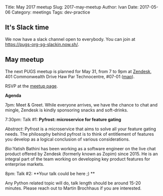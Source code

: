 Title: May 2017 meetup
Slug: 2017-may-meetup
Author: Ivan
Date: 2017-05-06
Category: meetings
Tags: dev-practice

## It's Slack time

We now have a slack channel open to everybody. You can join at 
<https://pugs-org-sg-slackin.now.sh/>.


## May meetup

The next PUGS meetup is planned for May 31, from 7 to 9pm at 
[Zendesk](https://www.zendesk.com/), 401 Commonwealth Drive Haw Par Technocentre, #07-01
([map](https://goo.gl/maps/NNHUz)).

RSVP at the [meetup page](https://www.meetup.com/Singapore-Python-User-Group/events/239748794/).

**Agenda**

7pm: Meet & Greet. While everyone arrives, we have the chance to chat and
mingle, Zendesk is kindly sponsoring snacks and soft-drinks.

7:30pm: Talk #1: **Pyfrost: microservice for feature gating**

*Abstract*: Pyfrost is a microservice that aims to solve all your feature gating
needs. The philosophy behind pyfrost is to think of entitlement of features you
develop as a logical conclusion of various considerations.

*Bio*:Yatish Bathini has been working as a software engineer on the live chat
product offered by Zendesk (formerly known as Zopim) since 2015. He is an
integral part of the team working on developing key product features for
enterprise markets.

8pm: Talk #2: **Your talk could be here ;) **

Any Python related topic will do, talk length should be around 15-20 minutes.
Please reach out to Martin Brochhaus if you are interested.
